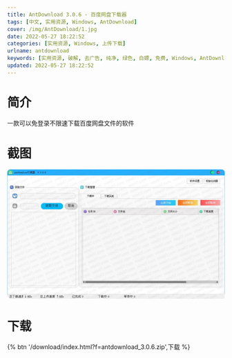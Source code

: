 ```yaml
---
title: AntDownload 3.0.6 - 百度网盘下载器
tags: [中文, 实用资源, Windows, AntDownload]
cover: /img/AntDownload/1.jpg
date: 2022-05-27 18:22:52
categories: [实用资源, Windows, 上传下载]
urlname: antdownload
keywords: [实用资源, 破解, 去广告, 纯净, 绿色, 白嫖, 免费, Windows, AntDownload]
updated: 2022-05-27 18:22:52
---
```


# 简介

一款可以免登录不限速下载百度网盘文件的软件

# 截图

![](/img/AntDownload/2.jpg)

# 下载

{% btn '/download/index.html?f=antdownload_3.0.6.zip',下载 %}
